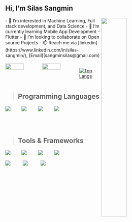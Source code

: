 
## Hi, I’m Silas Sangmin

<img align="right" src="https://github-readme-stats.vercel.app/api/top-langs/?username=faddalibrahim&layout=compact&theme=ayu-mirage&hide_border=true&count_private=true&langs_count=10" width="40%"/>
- 👀 I’m interested in Machine Learning, Full stack development, and Data Science
- 🌱 I’m currently learning Mobile App Development - Flutter
- 💞️ I’m looking to collaborate on Open source Projects
- 📫 Reach me via [linkedin](https://www.linkedin.com/in/silas-sangmin/), [Email](sangminsilas@gmail.com)



<!---
Silas281/Silas281 is a ✨ special ✨ repository because its `README.md` (this file) appears on your GitHub profile.
You can click the Preview link to take a look at your changes.
--->
<br />
<br />
<div style="display:flex;justify-content: space-between">
<img src="https://github-readme-streak-stats.herokuapp.com/?user=Silas281&&theme=radical&hide_border=true" width="49.5%"/>

<img src="https://github-readme-stats.vercel.app/api?username=Silas281&count_private=true&&theme=radical&hide_border=true" width="49.5%"/>
  <br>

[![Top Langs](https://github-readme-stats.vercel.app/api/top-langs/?username=Silas281&layout=compact)](https://github.com/anuraghazra/github-readme-stats)

<br>

</div>  

> ## Programming Languages
<img src="https://skillicons.dev/icons?i=python"/>&nbsp;&nbsp;&nbsp;&nbsp;&nbsp;&nbsp;&nbsp;&nbsp;
<img src="https://skillicons.dev/icons?i=js"/>&nbsp;&nbsp;&nbsp;&nbsp;&nbsp;&nbsp;&nbsp;&nbsp;
<img src="https://skillicons.dev/icons?i=java"/>&nbsp;&nbsp;&nbsp;&nbsp;&nbsp;&nbsp;&nbsp;&nbsp;
<img src="https://skillicons.dev/icons?i=php"/>&nbsp;&nbsp;&nbsp;&nbsp;&nbsp;&nbsp;&nbsp;&nbsp;

<br/>
<br/>

> ## Tools & Frameworks
<img src="https://skillicons.dev/icons?i=react"/>&nbsp;&nbsp;&nbsp;&nbsp;&nbsp;&nbsp;&nbsp;&nbsp;
<img src="https://skillicons.dev/icons?i=flutter"/>&nbsp;&nbsp;&nbsp;&nbsp;&nbsp;&nbsp;&nbsp;&nbsp;
<img src="https://skillicons.dev/icons?i=nodejs"/>&nbsp;&nbsp;&nbsp;&nbsp;&nbsp;&nbsp;&nbsp;&nbsp;
<img src="https://skillicons.dev/icons?i=git"/>&nbsp;&nbsp;&nbsp;&nbsp;&nbsp;&nbsp;&nbsp;&nbsp;&nbsp;

<img src="https://skillicons.dev/icons?i=django"/>&nbsp;&nbsp;&nbsp;&nbsp;&nbsp;&nbsp;&nbsp;&nbsp;&nbsp;
<img src="https://skillicons.dev/icons?i=mysql"/>&nbsp;&nbsp;&nbsp;&nbsp;&nbsp;&nbsp;&nbsp;&nbsp;&nbsp;
<img src="https://skillicons.dev/icons?i=vim"/>&nbsp;&nbsp;&nbsp;&nbsp;&nbsp;&nbsp;&nbsp;&nbsp;&nbsp;




